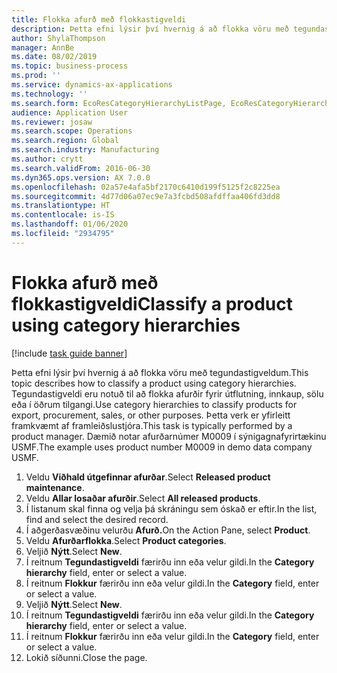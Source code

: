 ```yaml
---
title: Flokka afurð með flokkastigveldi
description: Þetta efni lýsir því hvernig á að flokka vöru með tegundastigveldum.
author: ShylaThompson
manager: AnnBe
ms.date: 08/02/2019
ms.topic: business-process
ms.prod: ''
ms.service: dynamics-ax-applications
ms.technology: ''
ms.search.form: EcoResCategoryHierarchyListPage, EcoResCategoryHierarchyCreate, EcoResCategory, EcoResCategoryHierarchyRole
audience: Application User
ms.reviewer: josaw
ms.search.scope: Operations
ms.search.region: Global
ms.search.industry: Manufacturing
ms.author: crytt
ms.search.validFrom: 2016-06-30
ms.dyn365.ops.version: AX 7.0.0
ms.openlocfilehash: 02a57e4afa5bf2170c6410d199f5125f2c8225ea
ms.sourcegitcommit: 4d77d06a07ec9e7a3fcbd508afdffaa406fd3dd8
ms.translationtype: HT
ms.contentlocale: is-IS
ms.lasthandoff: 01/06/2020
ms.locfileid: "2934795"
---
```

# <a name="classify-a-product-using-category-hierarchies"></a><span data-ttu-id="1c5c7-103">Flokka afurð með flokkastigveldi</span><span class="sxs-lookup"><span data-stu-id="1c5c7-103">Classify a product using category hierarchies</span></span>

[!include [task guide banner](../../includes/task-guide-banner.md)]

<span data-ttu-id="1c5c7-104">Þetta efni lýsir því hvernig á að flokka vöru með tegundastigveldum.</span><span class="sxs-lookup"><span data-stu-id="1c5c7-104">This topic describes how to classify a product using category hierarchies.</span></span> <span data-ttu-id="1c5c7-105">Tegundastigveldi eru notuð til að flokka afurðir fyrir útflutning, innkaup, sölu eða í öðrum tilgangi.</span><span class="sxs-lookup"><span data-stu-id="1c5c7-105">Use category hierarchies to classify products for export, procurement, sales, or other purposes.</span></span> <span data-ttu-id="1c5c7-106">Þetta verk er yfirleitt framkvæmt af framleiðslustjóra.</span><span class="sxs-lookup"><span data-stu-id="1c5c7-106">This task is typically performed by a product manager.</span></span> <span data-ttu-id="1c5c7-107">Dæmið notar afurðarnúmer M0009 í sýnigagnafyrirtækinu USMF.</span><span class="sxs-lookup"><span data-stu-id="1c5c7-107">The example uses product number M0009 in demo data company USMF.</span></span>

1. <span data-ttu-id="1c5c7-108">Veldu **Viðhald útgefinnar afurðar**.</span><span class="sxs-lookup"><span data-stu-id="1c5c7-108">Select **Released product maintenance**.</span></span>
2. <span data-ttu-id="1c5c7-109">Veldu **Allar losaðar afurðir**.</span><span class="sxs-lookup"><span data-stu-id="1c5c7-109">Select **All released products**.</span></span>
3. <span data-ttu-id="1c5c7-110">Í listanum skal finna og velja þá skráningu sem óskað er eftir.</span><span class="sxs-lookup"><span data-stu-id="1c5c7-110">In the list, find and select the desired record.</span></span>
4. <span data-ttu-id="1c5c7-111">Í aðgerðasvæðinu velurðu **Afurð.**</span><span class="sxs-lookup"><span data-stu-id="1c5c7-111">On the Action Pane, select **Product**.</span></span>
5. <span data-ttu-id="1c5c7-112">Veldu **Afurðarflokka**.</span><span class="sxs-lookup"><span data-stu-id="1c5c7-112">Select **Product categories**.</span></span>
6. <span data-ttu-id="1c5c7-113">Veljið **Nýtt**.</span><span class="sxs-lookup"><span data-stu-id="1c5c7-113">Select **New**.</span></span>
7. <span data-ttu-id="1c5c7-114">Í reitnum **Tegundastigveldi** færirðu inn eða velur gildi.</span><span class="sxs-lookup"><span data-stu-id="1c5c7-114">In the **Category hierarchy** field, enter or select a value.</span></span>
8. <span data-ttu-id="1c5c7-115">Í reitnum **Flokkur** færirðu inn eða velur gildi.</span><span class="sxs-lookup"><span data-stu-id="1c5c7-115">In the **Category** field, enter or select a value.</span></span>
9. <span data-ttu-id="1c5c7-116">Veljið **Nýtt**.</span><span class="sxs-lookup"><span data-stu-id="1c5c7-116">Select **New**.</span></span>
10. <span data-ttu-id="1c5c7-117">Í reitnum **Tegundastigveldi** færirðu inn eða velur gildi.</span><span class="sxs-lookup"><span data-stu-id="1c5c7-117">In the **Category hierarchy** field, enter or select a value.</span></span>
11. <span data-ttu-id="1c5c7-118">Í reitnum **Flokkur** færirðu inn eða velur gildi.</span><span class="sxs-lookup"><span data-stu-id="1c5c7-118">In the **Category** field, enter or select a value.</span></span>
12. <span data-ttu-id="1c5c7-119">Lokið síðunni.</span><span class="sxs-lookup"><span data-stu-id="1c5c7-119">Close the page.</span></span>

